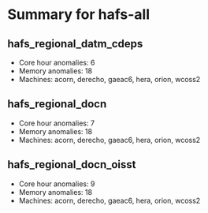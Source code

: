 # Summary for hafs-all

## hafs_regional_datm_cdeps
- Core hour anomalies: 6
- Memory anomalies: 18
- Machines: acorn, derecho, gaeac6, hera, orion, wcoss2

## hafs_regional_docn
- Core hour anomalies: 7
- Memory anomalies: 18
- Machines: acorn, derecho, gaeac6, hera, orion, wcoss2

## hafs_regional_docn_oisst
- Core hour anomalies: 9
- Memory anomalies: 18
- Machines: acorn, derecho, gaeac6, hera, orion, wcoss2

